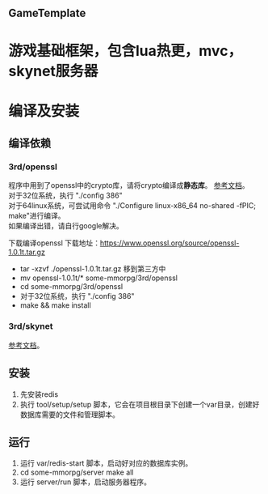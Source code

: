 ## GameTemplate

# 游戏基础框架，包含lua热更，mvc，skynet服务器

# 编译及安装

## 编译依赖
### 3rd/openssl 
程序中用到了openssl中的crypto库，请将crypto编译成**静态库**。 [参考文档](https://wiki.openssl.org/index.php/Compilation_and_Installation)。  
对于32位系统，执行 "./config 386"   
对于64linux系统，可尝试用命令 "./Configure linux-x86_64 no-shared -fPIC; make"进行编译。   
如果编译出错，请自行google解决。

下载编译openssl 
下载地址：https://www.openssl.org/source/openssl-1.0.1t.tar.gz 
* tar -xzvf ./openssl-1.0.1t.tar.gz 
移到第三方中 
* mv openssl-1.0.1t/* some-mmorpg/3rd/openssl 
* cd some-mmorpg/3rd/openssl 
* 对于32位系统，执行 "./config 386"   
* make && make install

### 3rd/skynet
[参考文档](https://github.com/cloudwu/skynet)。

## 安装
1. 先安装redis
2. 执行 tool/setup/setup 脚本，它会在项目根目录下创建一个var目录，创建好数据库需要的文件和管理脚本。

## 运行
1. 运行 var/redis-start 脚本，启动好对应的数据库实例。
2. cd some-mmorpg/server 
   make all 
3. 运行 server/run 脚本，启动服务器程序。
